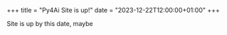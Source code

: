 +++
title = "Py4Ai Site is up!"
date = "2023-12-22T12:00:00+01:00"
+++

Site is up by this date, maybe